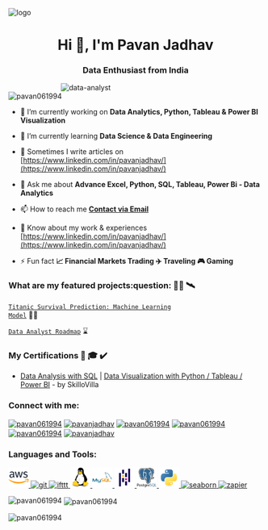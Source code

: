 ![logo](https://github.com/pavan061994/PavanJadhav/blob/main/Github_Banner.png)
<h1 align="center">Hi 👋, I'm Pavan Jadhav</h1>
<h3 align="center">Data Enthusiast from India</h3>

<img align="right" alt="data-analyst" width ="400" src="https://blog.imarticus.org/wp-content/uploads/2017/10/scopet.gif">

<p align="left"> <img src="https://komarev.com/ghpvc/?username=pavan061994&label=Profile%20views&color=0e75b6&style=flat" alt="pavan061994" /> </p>

- 🔭 I’m currently working on **Data Analytics, Python, Tableau & Power BI Visualization**

- 🌱 I’m currently learning **Data Science & Data Engineering**

- 📝 Sometimes I write articles on [https://www.linkedin.com/in/pavanjadhav/](https://www.linkedin.com/in/pavanjadhav/)

- 💬 Ask me about **Advance Excel, Python, SQL, Tableau, Power Bi - Data Analytics**

- 📫 How to reach me **<a href="mailto:pavanjadhavking@gmail.com">Contact via Email</a>**

- 📄 Know about my work & experiences [https://www.linkedin.com/in/pavanjadhav/](https://www.linkedin.com/in/pavanjadhav/)

- ⚡ Fun fact **📈 Financial Markets Trading ✈️ Traveling 🎮 Gaming**

<h3 align="left">What are my featured projects:question: 👨‍💻 🛰️</h3>

<code>[Titanic Survival Prediction: Machine Learning Model](GITLINK)</code> 👨‍💻 

<code>[Data Analyst Roadmap](GITLINK)</code> :hourglass:

<h3 align="left">My Certifications 📜 🎓 ✔️</h3>

- [Data Analysis with SQL](https://github.com/PavanJadhav) | [Data Visualization with Python / Tableau / Power BI](https://github.com/PavanJadhav) - by SkilloVilla


<h3 align="left">Connect with me:</h3>
<p align="left">
<a href="https://twitter.com/pavan061994" target="blank"><img align="center" src="https://raw.githubusercontent.com/rahuldkjain/github-profile-readme-generator/master/src/images/icons/Social/twitter.svg" alt="pavan061994" height="30" width="40" /></a>
<a href="https://linkedin.com/in/pavanjadhav" target="blank"><img align="center" src="https://raw.githubusercontent.com/rahuldkjain/github-profile-readme-generator/master/src/images/icons/Social/linked-in-alt.svg" alt="pavanjadhav" height="30" width="40" /></a>
<a href="https://kaggle.com/pavan061994" target="blank"><img align="center" src="https://raw.githubusercontent.com/rahuldkjain/github-profile-readme-generator/master/src/images/icons/Social/kaggle.svg" alt="pavan061994" height="30" width="40" /></a>
<a href="https://fb.com/pavan061994" target="blank"><img align="center" src="https://raw.githubusercontent.com/rahuldkjain/github-profile-readme-generator/master/src/images/icons/Social/facebook.svg" alt="pavan061994" height="30" width="40" /></a>
<a href="https://instagram.com/pavan061994" target="blank"><img align="center" src="https://raw.githubusercontent.com/rahuldkjain/github-profile-readme-generator/master/src/images/icons/Social/instagram.svg" alt="pavan061994" height="30" width="40" /></a>
<a href="https://www.youtube.com/c/pavanjadhav" target="blank"><img align="center" src="https://raw.githubusercontent.com/rahuldkjain/github-profile-readme-generator/master/src/images/icons/Social/youtube.svg" alt="pavanjadhav" height="30" width="40" /></a>
</p>

<h3 align="left">Languages and Tools:</h3>
<p align="left"> <a href="https://aws.amazon.com" target="_blank" rel="noreferrer"> <img src="https://raw.githubusercontent.com/devicons/devicon/master/icons/amazonwebservices/amazonwebservices-original-wordmark.svg" alt="aws" width="40" height="40"/> </a> <a href="https://git-scm.com/" target="_blank" rel="noreferrer"> <img src="https://www.vectorlogo.zone/logos/git-scm/git-scm-icon.svg" alt="git" width="40" height="40"/> </a> <a href="https://ifttt.com/" target="_blank" rel="noreferrer"> <img src="https://www.vectorlogo.zone/logos/ifttt/ifttt-ar21.svg" alt="ifttt" width="40" height="40"/> </a> <a href="https://www.linux.org/" target="_blank" rel="noreferrer"> <img src="https://raw.githubusercontent.com/devicons/devicon/master/icons/linux/linux-original.svg" alt="linux" width="40" height="40"/> </a> <a href="https://www.mysql.com/" target="_blank" rel="noreferrer"> <img src="https://raw.githubusercontent.com/devicons/devicon/master/icons/mysql/mysql-original-wordmark.svg" alt="mysql" width="40" height="40"/> </a> <a href="https://pandas.pydata.org/" target="_blank" rel="noreferrer"> <img src="https://raw.githubusercontent.com/devicons/devicon/2ae2a900d2f041da66e950e4d48052658d850630/icons/pandas/pandas-original.svg" alt="pandas" width="40" height="40"/> </a> <a href="https://www.postgresql.org" target="_blank" rel="noreferrer"> <img src="https://raw.githubusercontent.com/devicons/devicon/master/icons/postgresql/postgresql-original-wordmark.svg" alt="postgresql" width="40" height="40"/> </a> <a href="https://www.python.org" target="_blank" rel="noreferrer"> <img src="https://raw.githubusercontent.com/devicons/devicon/master/icons/python/python-original.svg" alt="python" width="40" height="40"/> </a> <a href="https://seaborn.pydata.org/" target="_blank" rel="noreferrer"> <img src="https://seaborn.pydata.org/_images/logo-mark-lightbg.svg" alt="seaborn" width="40" height="40"/> </a> <a href="https://zapier.com" target="_blank" rel="noreferrer"> <img src="https://www.vectorlogo.zone/logos/zapier/zapier-icon.svg" alt="zapier" width="40" height="40"/> </a> </p>

<p><img align="left" src="https://github-readme-stats.vercel.app/api/top-langs?username=pavan061994&show_icons=true&locale=en&layout=compact" alt="pavan061994" /></p>

<p>&nbsp;<img align="center" src="https://github-readme-stats.vercel.app/api?username=pavan061994&show_icons=true&locale=en" alt="pavan061994" /></p>

<p><img align="center" src="https://github-readme-streak-stats.herokuapp.com/?user=pavan061994&" alt="pavan061994" /></p>
